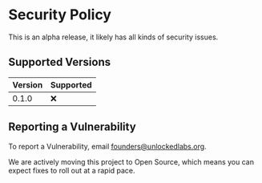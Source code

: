 # Security Policy
This is an alpha release, it likely has all kinds of security issues.

## Supported Versions

| Version | Supported          |
| ------- | ------------------ |
| 0.1.0   | :x:                |

## Reporting a Vulnerability

To report a Vulnerability, email founders@unlockedlabs.org.

We are actively moving this project to Open Source, which means you can expect fixes to roll out at a rapid pace.

